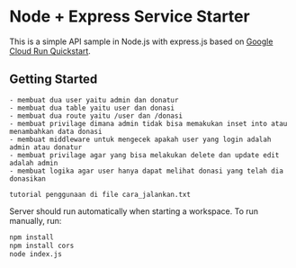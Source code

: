 # Node + Express Service Starter

This is a simple API sample in Node.js with express.js based on [Google Cloud Run Quickstart](https://cloud.google.com/run/docs/quickstarts/build-and-deploy/deploy-nodejs-service).

## Getting Started
```
- membuat dua user yaitu admin dan donatur
- membuat dua table yaitu user dan donasi
- membuat dua route yaitu /user dan /donasi
- membuat privilage dimana admin tidak bisa memakukan inset into atau menambahkan data donasi
- membuat middleware untuk mengecek apakah user yang login adalah admin atau donatur
- membuat privilage agar yang bisa melakukan delete dan update edit adalah admin
- membuat logika agar user hanya dapat melihat donasi yang telah dia donasikan
```
`tutorial penggunaan di file cara_jalankan.txt`

Server should run automatically when starting a workspace. To run manually, run:
```sh
npm install
npm install cors
node index.js
```